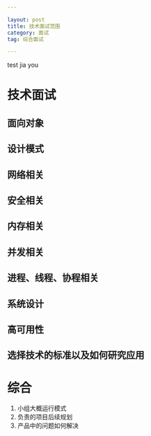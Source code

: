 ```yaml
---

layout: post
title: 技术面试范围
category: 面试
tag: 综合面试 

---
```

test jia you
# 技术面试
## 面向对象
## 设计模式
## 网络相关
## 安全相关
## 内存相关
## 并发相关
## 进程、线程、协程相关
## 系统设计
## 高可用性
## 选择技术的标准以及如何研究应用
# 综合
1. 小组大概运行模式
2. 负责的项目后续规划
3. 产品中的问题如何解决
